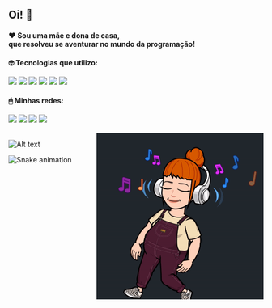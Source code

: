 ## Oi! 🤗
#### ❤ Sou uma mãe e dona de casa, <br>que resolveu se aventurar no mundo da programação!

#### 🤓 Tecnologias que utilizo:
<div style="display: inline_block"> 
<!--   <img src="https://img.icons8.com/dusk/64/undefined/html-5.png"/>
  <img src="https://img.icons8.com/dusk/64/undefined/css3.png"/>
  <img src="https://img.icons8.com/dusk/64/undefined/javascript-logo.png"/>
  <img src="https://img.icons8.com/dusk/64/undefined/react.png"/> -->
  
  <img width="65" src="https://media4.giphy.com/media/XAxylRMCdpbEWUAvr8/giphy.gif?cid=ecf05e471s3tok2zr2vvvpqv07qhbiihutv824szdy56dx4v&rid=giphy.gif&ct=s"/>
  <img width="65" src="https://media2.giphy.com/media/fsEaZldNC8A1PJ3mwp/giphy.gif?cid=790b7611d255f4e4463830af34cedd553551bff901d1b6df&rid=giphy.gif&ct=s"/>
  <img width="60" src="https://media0.giphy.com/media/ln7z2eWriiQAllfVcn/giphy.gif?cid=ecf05e470mrhq9y4g5vvtqbxdvflrmxnjguihuxrvttgs47s&rid=giphy.gif&ct=s"/>
  <img width="60" src="https://media2.giphy.com/media/eNAsjO55tPbgaor7ma/giphy.gif?cid=ecf05e47ryp7nbxlj7zgcl6styotk9kkk13nvu7ggm1n3unq&rid=giphy.gif&ct=s"/>
  <img width="95" src="https://media1.giphy.com/media/kH1DBkPNyZPOk0BxrM/giphy.gif?cid=ecf05e47ko949hs5gkz9ylnsdr676wm6pf16fpnha58t4e0w&rid=giphy.gif&ct=s"/>
  <img width="45" src="https://media0.giphy.com/media/IdyAQJVN2kVPNUrojM/giphy.gif?cid=ecf05e47fbpp4sngy0gdd5b85ynxcgs7fpw2yf4ynrnjyx3q&rid=giphy.gif&ct=s"/>
</div>
         
          
   <h4>🖱 Minhas redes:</h4>
<!-- <div>
  <a href ="https://www.linkedin.com/in/aline-mozer-baptista-8b9749231/" target="_blank"><img src="https://img.icons8.com/dusk/64/undefined/linkedin--v1.png"/></a>
  <a href ="mailto:alinemozer@gmail.com" target="_blank"><img src="https://img.icons8.com/dusk/64/undefined/gmail.png"/></a>
  <a href ="https://wa.me/5527999180477" target="_blank"><img src="https://img.icons8.com/dusk/64/undefined/whatsapp.png"/></a>
  <a href ="https://www.instagram.com/alinemozer/" target="_blank"><img src="https://img.icons8.com/dusk/64/undefined/instagram-new--v1.png"/></a>
</div> -->

<div>
  <a href ="https://www.linkedin.com/in/aline-mozer-baptista-8b9749231/" target="_blank"><img src="https://img.icons8.com/doodle/55/undefined/linkedin--v1.png"/></a>
  <a href ="mailto:alinemozer@gmail.com" target="_blank"><img src="https://img.icons8.com/doodle/55/undefined/gmail.png"/></a>
  <a href ="https://wa.me/5527999180477" target="_blank"><img src="https://img.icons8.com/doodle/55/undefined/whatsapp.png"/></a>
  <a href ="https://www.instagram.com/alinemozer/" target="_blank"><img src="https://img.icons8.com/doodle/60/undefined/instagram--v1.png"/></a>
</div>
    
 <br>
 
<img align="right" height="330" alt="aline-pic" src="https://github.com/alinemozer/alinemozer/blob/main/gif-music-github.gif" style="max-width: 100%;">
  
![Alt text](https://spotify-recently-played-readme.vercel.app/api?user=12165858419)
    
![Snake animation](https://github.com/alinemozer/alinemozer/blob/output/github-contribution-grid-snake.svg)

